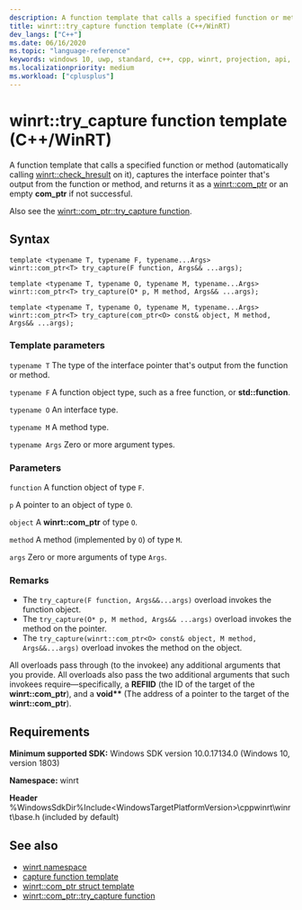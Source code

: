 ```yaml
---
description: A function template that calls a specified function or method, captures the interface pointer that's output from the function or method, and returns it as a [winrt::com_ptr](./com-ptr.md) or an empty **com_ptr** if not successful.
title: winrt::try_capture function template (C++/WinRT)
dev_langs: ["C++"]
ms.date: 06/16/2020
ms.topic: "language-reference"
keywords: windows 10, uwp, standard, c++, cpp, winrt, projection, api, reference, try_capture
ms.localizationpriority: medium
ms.workload: ["cplusplus"]
---
```


# winrt::try_capture function template (C++/WinRT)

A function template that calls a specified function or method (automatically calling [winrt::check_hresult](./error-handling/check-hresult.md) on it), captures the interface pointer that's output from the function or method, and returns it as a [winrt::com_ptr](./com-ptr.md) or an empty **com_ptr** if not successful.

Also see the [winrt::com_ptr::try_capture function](./com-ptr.md#com_ptrtry_capture-function).

## Syntax

```cppwinrt
template <typename T, typename F, typename...Args>
winrt::com_ptr<T> try_capture(F function, Args&& ...args);

template <typename T, typename O, typename M, typename...Args>
winrt::com_ptr<T> try_capture(O* p, M method, Args&& ...args);

template <typename T, typename O, typename M, typename...Args>
winrt::com_ptr<T> try_capture(com_ptr<O> const& object, M method, Args&& ...args);
```

### Template parameters

`typename T`
The type of the interface pointer that's output from the function or method.

`typename F`
A function object type, such as a free function, or **std::function**.

`typename O`
An interface type.

`typename M`
A method type.

`typename Args`
Zero or more argument types.

### Parameters

`function`
A function object of type `F`.

`p`
A pointer to an object of type `O`.

`object`
A **winrt::com_ptr** of type `O`.

`method`
A method (implemented by `O`) of type `M`.

`args`
Zero or more arguments of type `Args`.

### Remarks

- The `try_capture(F function, Args&&...args)` overload invokes the function object.
- The `try_capture(O* p, M method, Args&& ...args)` overload invokes the method on the pointer.
- The `try_capture(winrt::com_ptr<O> const& object, M method, Args&&...args)` overload invokes the method on the object.

All overloads pass through (to the invokee) any additional arguments that you provide. All overloads also pass the two additional arguments that such invokees require&mdash;specifically, a **REFIID** (the ID of the target of the **winrt::com_ptr**), and a **void\*\*** (The address of a pointer to the target of the **winrt::com_ptr**).

## Requirements

**Minimum supported SDK:** Windows SDK version 10.0.17134.0 (Windows 10, version 1803)

**Namespace:** winrt

**Header** %WindowsSdkDir%Include\<WindowsTargetPlatformVersion>\cppwinrt\winrt\base.h (included by default)

## See also 

* [winrt namespace](./winrt.md)
* [capture function template](./capture.md)
* [winrt::com_ptr struct template](./com-ptr.md)
* [winrt::com_ptr::try_capture function](./com-ptr.md#com_ptrtry_capture-function)
